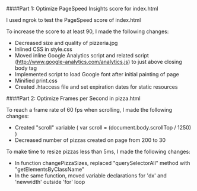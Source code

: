 ####Part 1: Optimize PageSpeed Insights score for index.html

I used ngrok to test the PageSpeed score of index.html

To increase the score to at least 90, I made the following changes:
* Decreased size and quality of pizzeria.jpg
* Inlined CSS in style.css
* Moved inline Google Analytics script and related script (http://www.google-analytics.com/analytics.js) to just above closing body tag
* Implemented script to load Google font after initial painting of page
* Minified print.css
* Created .htaccess file and set expiration dates for static resources

####Part 2: Optimize Frames per Second in pizza.html

To reach a frame rate of 60 fps when scrolling, I made the following changes:
* Created "scroll" variable ( var scroll = (document.body.scrollTop / 1250) )
* Decreased number of pizzas created on page from 200 to 30

To make time to resize pizzas less than 5ms, I made the following changes:
* In function changePizzaSizes, replaced "querySelectorAll" method with "getElementsByClassName"
* In the same function, moved variable declarations for 'dx' and 'newwidth' outside 'for' loop
